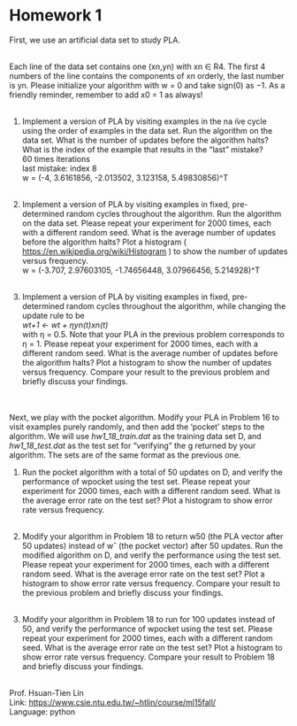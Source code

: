 # Homework 1

First, we use an artificial data set to study PLA. <br /><br />

Each line of the data set contains one (xn,yn) with xn ∈ R4. The first 4 numbers of the line contains the components of xn orderly, the last number is yn. Please initialize your algorithm with w = 0 and take sign(0) as −1. As a friendly reminder, remember to add x0 = 1 as always! <br /><br />

1. Implement a version of PLA by visiting examples in the na ̈ıve cycle using the order of examples in the data set. Run the algorithm on the data set. What is the number of updates before the algorithm halts? What is the index of the example that results in the “last” mistake? <br />
60 times iterations <br /> 
last mistake: index 8 <br />
w = (-4, 3.6161856, -2.013502, 3.123158, 5.49830856)^T <br /><br />

2. Implement a version of PLA by visiting examples in fixed, pre-determined random cycles throughout the algorithm. Run the algorithm on the data set. Please repeat your experiment for 2000 times, each with a different random seed. What is the average number of updates before the algorithm halts? Plot a histogram ( https://en.wikipedia.org/wiki/Histogram ) to show the number of updates versus frequency. <br />
w = (-3.707, 2.97603105, -1.74656448, 3.07966456, 5.214928)^T <br /><br />

3. Implement a version of PLA by visiting examples in fixed, pre-determined random cycles throughout the algorithm, while changing the update rule to be <br />
*wt+1 ← wt + ηyn(t)xn(t)* <br />
with η = 0.5. Note that your PLA in the previous problem corresponds to η = 1. Please repeat your experiment for 2000 times, each with a different random seed. What is the average number of updates before the algorithm halts? Plot a histogram to show the number of updates versus frequency. Compare your result to the previous problem and briefly discuss your findings. <br /><br /><br />

Next, we play with the pocket algorithm. Modify your PLA in Problem 16 to visit examples purely randomly, and then add the ‘pocket’ steps to the algorithm. We will use *hw1_18_train.dat* as the training data set D, and *hw1_18_test.dat* as the test set for “verifying” the g returned by your algorithm. The sets are of the same format as the previous one.

1. Run the pocket algorithm with a total of 50 updates on D, and verify the performance of wpocket using the test set. Please repeat your experiment for 2000 times, each with a different random seed. What is the average error rate on the test set? Plot a histogram to show error rate versus frequency.<br /><br />

2. Modify your algorithm in Problem 18 to return w50 (the PLA vector after 50 updates) instead of wˆ (the pocket vector) after 50 updates. Run the modified algorithm on D, and verify the performance using the test set. Please repeat your experiment for 2000 times, each with a different random seed. What is the average error rate on the test set? Plot a histogram to show error rate versus frequency. Compare your result to the previous problem and briefly discuss your findings.<br /><br />

3. Modify your algorithm in Problem 18 to run for 100 updates instead of 50, and verify the performance of wpocket using the test set. Please repeat your experiment for 2000 times, each with a different random seed. What is the average error rate on the test set? Plot a histogram to show error rate versus frequency. Compare your result to Problem 18 and briefly discuss your findings.<br /><br />


Prof. Hsuan-Tien Lin <br />
Link: https://www.csie.ntu.edu.tw/~htlin/course/ml15fall/ <br />
Language: python <br />
